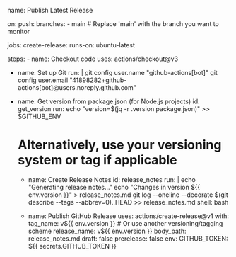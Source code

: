 name: Publish Latest Release

on:
  push:
    branches:
      - main  # Replace 'main' with the branch you want to monitor

jobs:
  create-release:
    runs-on: ubuntu-latest

  steps:
    - name: Checkout code
      uses: actions/checkout@v3

   - name: Set up Git
      run: |
        git config user.name "github-actions[bot]"
        git config user.email "41898282+github-actions[bot]@users.noreply.github.com"

  - name: Get version from package.json (for Node.js projects)
      id: get_version
      run: echo "version=$(jq -r .version package.json)" >> $GITHUB_ENV
      # Alternatively, use your versioning system or tag if applicable

    - name: Create Release Notes
      id: release_notes
      run: |
        echo "Generating release notes..."
        echo "Changes in version ${{ env.version }}" > release_notes.md
        git log --oneline --decorate $(git describe --tags --abbrev=0)..HEAD >> release_notes.md
      shell: bash

    - name: Publish GitHub Release
      uses: actions/create-release@v1
      with:
        tag_name: v${{ env.version }}  # Or use another versioning/tagging scheme
        release_name: v${{ env.version }}
        body_path: release_notes.md
        draft: false
        prerelease: false
      env:
        GITHUB_TOKEN: ${{ secrets.GITHUB_TOKEN }}
